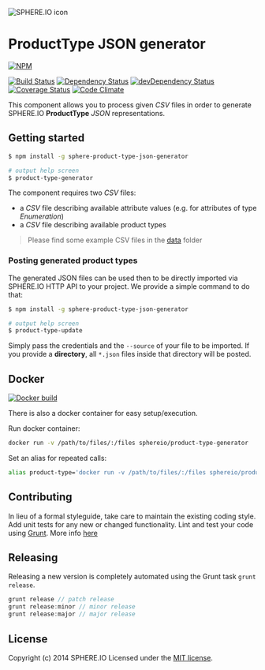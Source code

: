 ![SPHERE.IO icon](https://admin.sphere.io/assets/images/sphere_logo_rgb_long.png)

# ProductType JSON generator

[![NPM](https://nodei.co/npm/sphere-product-type-json-generator.png?downloads=true)](https://www.npmjs.org/package/sphere-product-type-json-generator)

[![Build Status](https://travis-ci.org/sphereio/sphere-product-type-json-generator.png?branch=master)](https://travis-ci.org/sphereio/sphere-product-type-json-generator) [![Dependency Status](https://david-dm.org/sphereio/sphere-product-type-json-generator.png?theme=shields.io)](https://david-dm.org/sphereio/sphere-product-type-json-generator) [![devDependency Status](https://david-dm.org/sphereio/sphere-product-type-json-generator/dev-status.png?theme=shields.io)](https://david-dm.org/sphereio/sphere-product-type-json-generator#info=devDependencies) [![Coverage Status](https://coveralls.io/repos/sphereio/sphere-product-type-json-generator/badge.png?branch=master)](https://coveralls.io/r/sphereio/sphere-product-type-json-generator?branch=master) [![Code Climate](https://codeclimate.com/github/sphereio/sphere-product-type-json-generator.png)](https://codeclimate.com/github/sphereio/sphere-product-type-json-generator)

This component allows you to process given _CSV_ files in order to generate SPHERE.IO **ProductType** _JSON_ representations.

## Getting started

```bash
$ npm install -g sphere-product-type-json-generator

# output help screen
$ product-type-generator
```

The component requires two _CSV_ files:
* a _CSV_ file describing available attribute values (e.g. for attributes of type _Enumeration_)
* a _CSV_ file describing available product types

> Please find some example CSV files in the [data](data) folder


### Posting generated product types
The generated JSON files can be used then to be directly imported via SPHERE.IO HTTP API to your project.
We provide a simple command to do that:

```bash
$ npm install -g sphere-product-type-json-generator

# output help screen
$ product-type-update
```

Simply pass the credentials and the `--source` of your file to be imported. If you provide a **directory**, all `*.json` files inside that directory will be posted.

## Docker

[![Docker build](http://dockeri.co/image/sphereio/product-type-json-generator)](https://registry.hub.docker.com/u/sphereio/product-type-json-generator/)

There is also a docker container for easy setup/execution.

Run docker container:
```bash
docker run -v /path/to/files/:/files sphereio/product-type-generator
```

Set an alias for repeated calls:
```bash
alias product-type='docker run -v /path/to/files/:/files sphereio/product-type-generator'
```

## Contributing
In lieu of a formal styleguide, take care to maintain the existing coding style. Add unit tests for any new or changed functionality. Lint and test your code using [Grunt](http://gruntjs.com/).
More info [here](CONTRIBUTING.md)

## Releasing
Releasing a new version is completely automated using the Grunt task `grunt release`.

```javascript
grunt release // patch release
grunt release:minor // minor release
grunt release:major // major release
```

## License
Copyright (c) 2014 SPHERE.IO
Licensed under the [MIT license](LICENSE-MIT).
